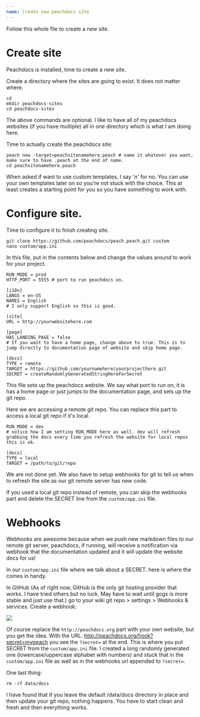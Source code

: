 ```yaml
---
name: Create new peachdocs site
---
```


Follow this whole file to create a new site.

# Create site

Peachdocs is installed, time to create a new site.

Create a directory where the sites are going to exist. It does not matter where.
```
cd
mkdir peachdocs-sites
cd peachdocs-sites
```
The above commands are optional. I like to have all of my peachdocs websites (if you have multiple) all in one directory which is what I am doing here.

Time to actually create the peachdocs site:
```
peach new -target=peachsitenamehere.peach # name it whatever you want, make sure to have .peach at the end of name.
cd peachsitenamehere.peach
```
When asked if want to use custom templates, I say 'n' for no. You can use your own templates later on so you're not stuck with the choice. This at least creates a starting point for you so you have something to work with.

# Configure site.

Time to configure it to finish creating site.
```
git clone https://github.com/peachdocs/peach.peach.git custom
nano custom/app.ini
```
In this file, put in the contents below and change the values around to work for your project.
```
RUN_MODE = prod
HTTP_PORT = 5555 # port to run peachdocs on.

[i18n]
LANGS = en-US
NAMES = English
# I only support English so this is good.

[site]
URL = http://yourwebsitehere.com

[page]
HAS_LANDING_PAGE = false
# If you want to have a home page, change above to true. This is to jump directly to documentation page of website and skip home page.

[docs]
TYPE = remote
TARGET = https://github.com/yournamehere/yourprojecthere.git
SECRET = createRandomlyGeneratedStringHereForSecret
```
This file sets up the peachdocs website. We say what port to run on, it is has a home page or just jumps to the documentation page, and sets up the git repo.

Here we are accessing a remote git repo. You can replace this part to access a local git repo if it's local.
```
RUN_MODE = dev
# notice how I am setting RUN_MODE here as well. dev will refresh grabbing the docs every time you refresh the website for local repos this is ok.

[docs]
TYPE = local
TARGET = /path/to/git/repo
```

We are not done yet. We also have to setup webhooks for git to tell us when to refresh the site as our git remote server has new code.

If you used a local git repo instead of remote, you can skip the webhooks part and delete the SECRET line from the `custom/app.ini` file.

# Webhooks

Webhooks are awesome because when we push new markdown files to our remote git server, peachdocs, if running, will receive a notification via webhook that the documentation updated and it will update the website docs for us!

In our `custom/app.ini` file where we talk about a SECRET. here is where the comes in handy.

In GitHub (As of right now, GitHub is the only git hosting provider that works. I have tried others but no luck. May have to wait until gogs is more stable and just use that.) go to your wiki git repo > settings > Webhooks & services. Create a webhook:

![](/docs/images/github_webhook.png)

Of course replace the `http://peachdocs.org` part with your own website, but you get the idea. With the URL: http://peachdocs.org/hook?secret=mypeach you see the `?secret=` at the end. This is where you put SECRET from the `custom/app.ini` file. I created a long randomly generated one (lowercase/uppercase alphabet with numbers) and stuck that in the `custom/app.ini` file as well as in the webhooks url appended to `?secret=`.

One last thing:
```
rm -rf data/docs
```
I have found that if you leave the default /data/docs directory in place and then update your git repo, nothing happens. You have to start clean and fresh and then everything works.
